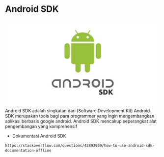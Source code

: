 # Android SDK

![sdk](sdk.jpg)
Android SDK adalah singkatan dari (Software Development Kit) Android-SDK merupakan tools bagi para programmer yang ingin mengembangkan aplikasi berbasis google android. Android SDK mencakup seperangkat alat pengembangan yang komprehensif

- Dokumentasi Android SDK
````asd
https://stackoverflow.com/questions/42893969/how-to-use-android-sdk-documentation-offline